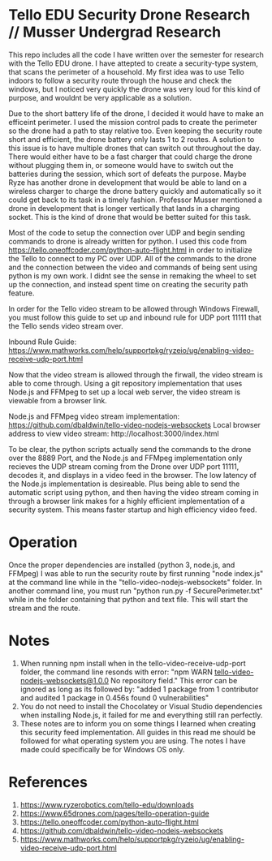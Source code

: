 # Tello EDU Security Drone Research // Musser Undergrad Research

This repo includes all the code I have written over the semester for research with the Tello EDU drone. I have attepted to create a security-type system, that scans the perimeter of a household. My first idea was to use Tello indoors to follow a security route through the house and check the windows, but I noticed very quickly the drone was very loud for this kind of purpose, and wouldnt be very applicable as a solution.

Due to the short battery life of the drone, I decided it would have to make an efficeint perimeter. I used the mission control pads to create the perimeter so the drone had a path to stay relative too. Even keeping the security route short and efficient, the drone battery only lasts 1 to 2 routes. A solution to this issue is to have multiple drones that can switch out throughout the day. There would either have to be a fast charger that could charge the drone without plugging them in, or someone would have to switch out the batteries during the session, which sort of defeats the purpose. Maybe Ryze has another drone in development that would be able to land on a wireless charger to charge the drone battery quickly and automatically so it could get back to its task in a timely fashion. Professor Musser mentioned a drone in development that is longer vertically that lands in a charging socket. This is the kind of drone that would be better suited for this task.

Most of the code to setup the connection over UDP and begin sending commands to drone is already written for python. I used this code from https://tello.oneoffcoder.com/python-auto-flight.html in order to initialize the Tello to connect to my PC over UDP. All of the commands to the drone and the connection between the video and commands of being sent using python is my own work. I didnt see the sense in remaking the wheel to set up the connection, and instead spent time on creating the security path feature.

In order for the Tello video stream to be allowed through Windows Firewall, you must follow this guide to set up and inbound rule for UDP port 11111 that the Tello sends video stream over. 

Inbound Rule Guide: https://www.mathworks.com/help/supportpkg/ryzeio/ug/enabling-video-receive-udp-port.html

Now that the video stream is allowed through the firwall, the video stream is able to come through. Using a git repository implementation that uses Node.js and FFMpeg to set up a local web server, the video stream is viewable from a browser link.

Node.js and FFMpeg video stream implementation: https://github.com/dbaldwin/tello-video-nodejs-websockets
Local browser address to view video stream: http://localhost:3000/index.html

To be clear, the python scripts actually send the commands to the drone over the 8889 Port, and the Node.js and FFMpeg implementation only recieves the UDP stream coming from the Drone over UDP port 11111, decodes it, and displays in a video feed in the browser. The low latency of the Node.js implementation is desireable. Plus being able to send the automatic script using python, and then having the video stream coming in through a browser link makes for a highly efficient implementation of a security system. This means faster startup and high efficiency video feed.

# Operation
Once the proper dependencies are installed (python 3, node.js, and FFMpeg) I was able to run the security route by first running "node index.js" at the command line while in the "tello-video-nodejs-websockets" folder. In another command line, you must run "python run.py -f SecurePerimeter.txt" while in the folder containing that python and text file. This will start the stream and the route.

# Notes
1. When running npm install when in the tello-video-receive-udp-port folder, the command line resonds with error: "npm WARN tello-video-nodejs-websockets@1.0.0 No repository field." This error can be ignored as long as its followed by: "added 1 package from 1 contributor and audited 1 package in 0.456s found 0 vulnerabilities"
2. You do not need to install the Chocolatey or Visual Studio dependencies when installing Node.js, it failed for me and everything still ran perfectly.
3. These notes are to inform you on some things I learned when creating this security feed implementation. All guides in this read me should be followed for what operating system you are using. The notes I have made could specifically be for Windows OS only.

# References
1. https://www.ryzerobotics.com/tello-edu/downloads
2. https://www.65drones.com/pages/tello-operation-guide
3. https://tello.oneoffcoder.com/python-auto-flight.html
4. https://github.com/dbaldwin/tello-video-nodejs-websockets
5. https://www.mathworks.com/help/supportpkg/ryzeio/ug/enabling-video-receive-udp-port.html
